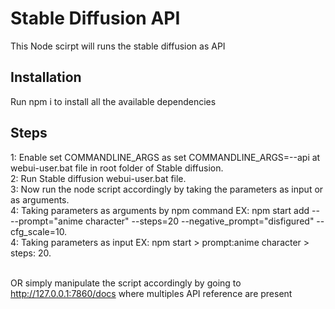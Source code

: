 # Stable Diffusion API

This Node scirpt will runs the stable diffusion as API

## Installation

Run npm i to install all the available dependencies

## Steps

1: Enable set COMMANDLINE_ARGS as set COMMANDLINE_ARGS=--api at webui-user.bat file in root folder of Stable diffusion.\
2: Run Stable diffusion webui-user.bat file.\
3: Now run the node script accordingly by taking the parameters as input or as arguments.\
4: Taking parameters as arguments by npm command EX: npm start add -- --prompt="anime character" --steps=20 --negative_prompt="disfigured" --cfg_scale=10.\
4: Taking parameters as input EX: npm start > prompt:anime character > steps: 20.

\
OR simply manipulate the script accordingly by going to http://127.0.0.1:7860/docs where multiples API reference are present